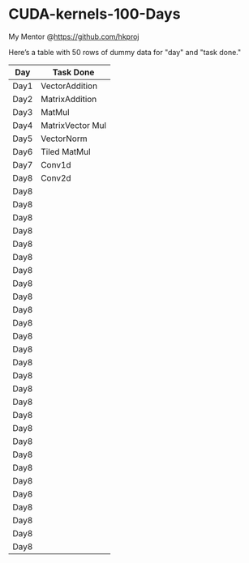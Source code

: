 # CUDA-kernels-100-Days

My Mentor @https://github.com/hkproj

Here’s a table with 50 rows of dummy data for "day" and "task done."

| Day        | Task Done                          |
|------------|------------------------------------|
| Day1       | VectorAddition                     |
| Day2       | MatrixAddition                     |
| Day3       | MatMul                             |
| Day4       | MatrixVector Mul                   |
| Day5       | VectorNorm                         |
| Day6       | Tiled MatMul                       |
| Day7       | Conv1d                             |
| Day8       | Conv2d                             |
| Day8       |                                    |
| Day8       |                                    |
| Day8       |                                    |
| Day8       |                                    |
| Day8       |                                    |
| Day8       |                                    |
| Day8       |                                    |
| Day8       |                                    |
| Day8       |                                    |
| Day8       |                                    |
| Day8       |                                    |
| Day8       |                                    |
| Day8       |                                    |
| Day8       |                                    |
| Day8       |                                    |
| Day8       |                                    |
| Day8       |                                    |
| Day8       |                                    |
| Day8       |                                    |
| Day8       |                                    |
| Day8       |                                    |
| Day8       |                                    |
| Day8       |                                    |
| Day8       |                                    |
| Day8       |                                    |
| Day8       |                                    |
| Day8       |                                    |
| Day8       |                                    |
